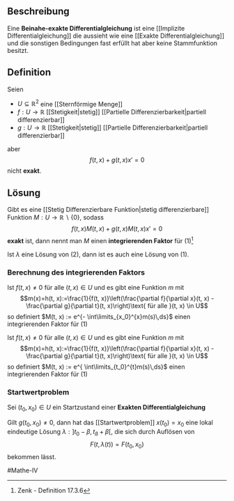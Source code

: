 ## Beschreibung
Eine **Beinahe-exakte Differentialgleichung** ist eine [[Implizite Differentialgleichung]] die aussieht wie eine [[Exakte Differentialgleichung]] und die sonstigen Bedingungen fast erfüllt hat aber keine Stammfunktion besitzt.

## Definition
Seien
- $U \subseteq \mathbb{R}^2$ eine [[Sternförmige Menge]]
- $f: U \to \mathbb{R}$ [[Stetigkeit|stetig]] [[Partielle Differenzierbarkeit|partiell differenzierbar]]
- $g: U \to \mathbb{R}$ [[Stetigkeit|stetig]] [[Partielle Differenzierbarkeit|partiell differenzierbar]]

aber $$f(t, x) + g(t, x)x' = 0 \tag{1}$$ nicht **exakt**.


## Lösung
Gibt es eine [[Stetig Differenzierbare Funktion|stetig differenzierbare]] Funktion $M:U \to \mathbb{R} \backslash \{0\}$, sodass
$$f(t, x)M(t, x) + g(t, x)M(t, x)x' = 0 \tag{2}$$ **exakt** ist, dann nennt man $M$ einen **integrierenden Faktor** für $(1)$[^1]

Ist $\lambda$ eine Lösung von $(2)$, dann ist es auch eine Lösung von $(1)$.

### Berechnung des integrierenden Faktors
Ist  $f(t, x) \neq 0$ für alle  $(t, x) \in U$ und es gibt eine Funktion $m$ mit
$$m(x)=h(t, x):=\frac{1}{f(t, x)}\left(\frac{\partial f}{\partial x}(t, x) - \frac{\partial g}{\partial t}(t, x)\right)\text{ für alle }(t, x) \in U$$ so definiert $M(t, x) := e^{- \int\limits_{x_0}^{x}m(s)\,ds}$ einen integrierenden Faktor für $(1)$

Ist  $f(t, x) \neq 0$ für alle  $(t, x) \in U$ und es gibt eine Funktion $m$ mit
$$m(x)=h(t, x):=\frac{1}{f(t, x)}\left(\frac{\partial f}{\partial x}(t, x) - \frac{\partial g}{\partial t}(t, x)\right)\text{ für alle }(t, x) \in U$$ so definiert $M(t, x) := e^{ \int\limits_{t_0}^{t}m(s)\,ds}$ einen integrierenden Faktor für $(1)$


### Startwertproblem
Sei $(t_0, x_0) \in U$ ein Startzustand einer **Exakten Differentialgleichung**

Gilt $g(t_0, x_0) \neq 0$, dann hat das [[Startwertproblem]] $x(t_0) = x_0$ eine lokal eindeutige Lösung $\lambda: ]t_0-\beta, t_ß + \beta[$, die sich durch Auflösen von 
$$F(t, \lambda(t)) = F(t_0, x_0)$$ bekommen lässt.

#Mathe-IV 
[^1]: Zenk - Definition 17.3.6